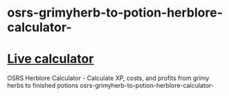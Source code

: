 # osrs-grimyherb-to-potion-herblore-calculator-

# [Live calculator](https://elisadamico.github.io/osrs-grimyherb-to-potion-herblore-calculator-)

OSRS Herblore Calculator - Calculate XP, costs, and profits from grimy herbs to finished potions
osrs-grimyherb-to-potion-herblore-calculator-
